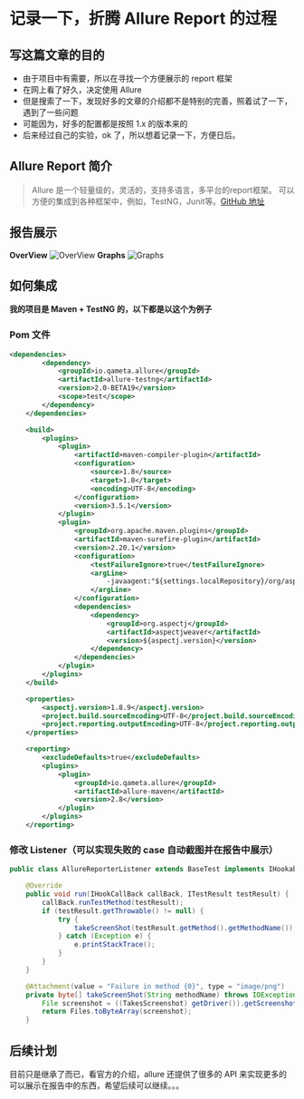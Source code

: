 # 记录一下，折腾 Allure Report 的过程

## 写这篇文章的目的
- 由于项目中有需要，所以在寻找一个方便展示的 report 框架
- 在网上看了好久，决定使用 Allure
- 但是搜索了一下，发现好多的文章的介绍都不是特别的完善，照着试了一下，遇到了一些问题
- 可能因为，好多的配置都是按照 1.x 的版本来的
- 后来经过自己的实验，ok 了，所以想着记录一下，方便日后。

## Allure Report 简介
> Allure 是一个轻量级的，灵活的，支持多语言，多平台的report框架。
可以方便的集成到各种框架中，例如，TestNG，Junit等。[GitHub 地址](https://github.com/allure-framework/)

## 报告展示
**OverView**
![OverView](https://ws4.sinaimg.cn/large/006tNc79ly1fl5yxuemd1j31kw15q490.jpg)
**Graphs**
![Graphs](https://ws3.sinaimg.cn/large/006tNc79ly1fl5z0e8tvcj31kw15qwn5.jpg)

## 如何集成
**我的项目是 Maven + TestNG 的，以下都是以这个为例子**

### Pom 文件

``` xml
<dependencies>
        <dependency>
            <groupId>io.qameta.allure</groupId>
            <artifactId>allure-testng</artifactId>
            <version>2.0-BETA19</version>
            <scope>test</scope>
        </dependency>
    </dependencies>

    <build>
        <plugins>
            <plugin>
                <artifactId>maven-compiler-plugin</artifactId>
                <configuration>
                    <source>1.8</source>
                    <target>1.8</target>
                    <encoding>UTF-8</encoding>
                </configuration>
                <version>3.5.1</version>
            </plugin>
            <plugin>
                <groupId>org.apache.maven.plugins</groupId>
                <artifactId>maven-surefire-plugin</artifactId>
                <version>2.20.1</version>
                <configuration>
                    <testFailureIgnore>true</testFailureIgnore>
                    <argLine>
                        -javaagent:"${settings.localRepository}/org/aspectj/aspectjweaver/${aspectj.version}/aspectjweaver-${aspectj.version}.jar"
                    </argLine>
                </configuration>
                <dependencies>
                    <dependency>
                        <groupId>org.aspectj</groupId>
                        <artifactId>aspectjweaver</artifactId>
                        <version>${aspectj.version}</version>
                    </dependency>
                </dependencies>
            </plugin>
        </plugins>
    </build>

    <properties>
        <aspectj.version>1.8.9</aspectj.version>
        <project.build.sourceEncoding>UTF-8</project.build.sourceEncoding>
        <project.reporting.outputEncoding>UTF-8</project.reporting.outputEncoding>
    </properties>

    <reporting>
        <excludeDefaults>true</excludeDefaults>
        <plugins>
            <plugin>
                <groupId>io.qameta.allure</groupId>
                <artifactId>allure-maven</artifactId>
                <version>2.8</version>
            </plugin>
        </plugins>
    </reporting>
```

### 修改 Listener（可以实现失败的 case 自动截图并在报告中展示）

``` java
public class AllureReporterListener extends BaseTest implements IHookable {

    @Override
    public void run(IHookCallBack callBack, ITestResult testResult) {
        callBack.runTestMethod(testResult);
        if (testResult.getThrowable() != null) {
            try {
                takeScreenShot(testResult.getMethod().getMethodName());
            } catch (Exception e) {
                e.printStackTrace();
            }
        }
    }

    @Attachment(value = "Failure in method {0}", type = "image/png")
    private byte[] takeScreenShot(String methodName) throws IOException {
        File screenshot = ((TakesScreenshot) getDriver()).getScreenshotAs(OutputType.FILE);
        return Files.toByteArray(screenshot);
    }
```

## 后续计划
目前只是继承了而已，看官方的介绍，allure 还提供了很多的 API 来实现更多的可以展示在报告中的东西，希望后续可以继续。。。

